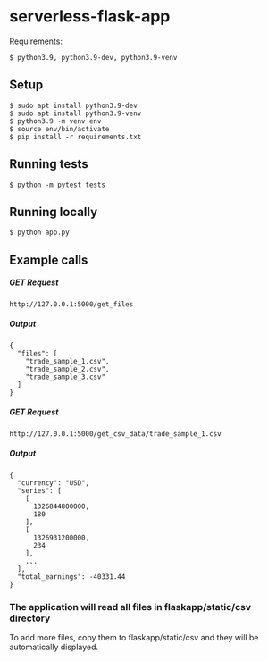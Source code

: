 # serverless-flask-app # 

Requirements:

    $ python3.9, python3.9-dev, python3.9-venv

## Setup
    $ sudo apt install python3.9-dev
    $ sudo apt install python3.9-venv
    $ python3.9 -m venv env
    $ source env/bin/activate
    $ pip install -r requirements.txt

## Running tests
    $ python -m pytest tests

## Running locally
    $ python app.py

## Example calls ##

##### GET Request
```
http://127.0.0.1:5000/get_files
```
##### Output
```
{
  "files": [
    "trade_sample_1.csv", 
    "trade_sample_2.csv", 
    "trade_sample_3.csv"
  ]
}
```

##### GET Request
```
http://127.0.0.1:5000/get_csv_data/trade_sample_1.csv
```
##### Output
```
{
  "currency": "USD", 
  "series": [
    [
      1326844800000, 
      180
    ], 
    [
      1326931200000, 
      234
    ], 
    ...
  ], 
  "total_earnings": -40331.44
}
```

### The application will read all files in flaskapp/static/csv directory ###

To add more files, copy them to flaskapp/static/csv and they will be automatically displayed.
